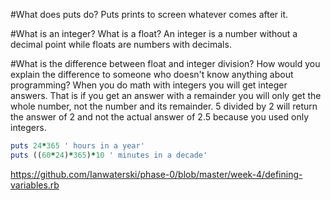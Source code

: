 #What does puts do?
Puts prints to screen whatever comes after it.

#What is an integer? What is a float?
An integer is a number without a decimal point while floats are numbers with decimals.

#What is the difference between float and integer division? How would you explain the difference to someone who doesn't know anything about programming?
When you do math with integers you will get integer answers. That is if you get an answer with a remainder you will only get the whole number, not the number and its remainder. 5 divided by 2 will return the answer of 2 and not the actual answer of 2.5 because you used only integers.

```ruby
puts 24*365 ' hours in a year'
puts ((60*24)*365)*10 ' minutes in a decade'
```

https://github.com/Ianwaterski/phase-0/blob/master/week-4/defining-variables.rb